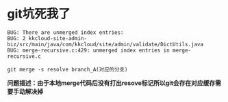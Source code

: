 # git坑死我了

```git
BUG: There are unmerged index entries:
BUG: 2 kkcloud-site-admin-biz/src/main/java/com/kkcloud/site/admin/validate/DictUtils.java
BUG: merge-recursive.c:429: unmerged index entries in merge-recursive.c
```

```
git merge -s resolve branch_A(对应的分支)
```

**问题描述：由于本地merge代码后没有打出resove标记所以git会存在对应缓存需要手动解决掉**